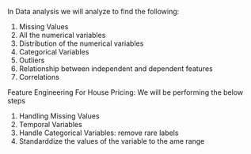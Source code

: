 In Data analysis we will analyze to find the following: 

1. Missing Values
2. All the numerical variables
3. Distribution of the numerical variables
4. Categorical Variables
5. Outliers
6. Relationship between independent and dependent features
7. Correlations

Feature Engineering For House Pricing:
We will be performing the below steps

1. Handling Missing Values
2. Temporal Variables
3. Handle Categorical Variables: remove rare labels
4. Standarddize the values of the variable to the ame range
